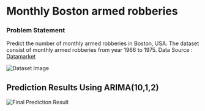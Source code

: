 # Monthly Boston armed robberies

### Problem Statement
Predict the number of monthly armed robberies in Boston, USA. The dataset consist of monthly armed robberies from year 1966 to 1975.
Data Source : [Datamarket](https://datamarket.com/data/set/22ob/monthly-boston-armed-robberies-jan1966-oct1975-deutsch-and-alt-1977#!ds=22ob&display=line)

![Dataset Image](https://github.com/iam-armanahmed/ARIMA-Monthly-Armed-Robberies-in-Boston/blob/master/Images/dataset_image.png)

## Prediction Results Using ARIMA(10,1,2)
![Final Prediction Result](https://github.com/iam-armanahmed/ARIMA-Monthly-Armed-Robberies-in-Boston/blob/master/Images/Results.jpg)
